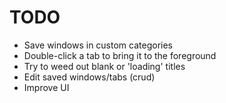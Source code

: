 TODO
====

- Save windows in custom categories
- Double-click a tab to bring it to the foreground
- Try to weed out blank or 'loading' titles
- Edit saved windows/tabs (crud)
- Improve UI
